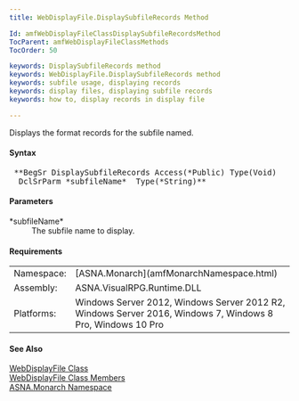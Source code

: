 ```yaml
---
title: WebDisplayFile.DisplaySubfileRecords Method

Id: amfWebDisplayFileClassDisplaySubfileRecordsMethod
TocParent: amfWebDisplayFileClassMethods
TocOrder: 50

keywords: DisplaySubfileRecords method
keywords: WebDisplayFile.DisplaySubfileRecords method
keywords: subfile usage, displaying records
keywords: display files, displaying subfile records
keywords: how to, display records in display file

---
```


Displays the format records for the subfile named.

#### Syntax
<pre class="prettyprint"> **BegSr DisplaySubfileRecords Access(*Public) Type(Void)
  DclSrParm *subfileName*  Type(*String)** </pre>

#### Parameters
<dl>
        <dt>
 *subfileName* 
        </dt>
        <dd>The subfile name to display.</dd>
</dl>
<!-- -->

#### Requirements
<table class="dttable" cellspacing="0" cellpadding="4" width="60%">
           <colgroup>
            <col width="15%" style="font-weight:bold" />
            <col width="85%" />
          </colgroup>
          <tr>
            <td>Namespace:</td>
            <td>[ASNA.Monarch](amfMonarchNamespace.html)</td>
          </tr>
          <tr>
            <td>Assembly:</td>
            <td>ASNA.VisualRPG.Runtime.DLL</td>
          </tr>
         <tr>
            <td>Platforms:</td>
            <td> Windows Server 2012, Windows Server 2012 R2, Windows Server 2016,  Windows 7, Windows 8 Pro, Windows 10 Pro</td>
         </tr>
</table>

<!-- end -->

#### See Also
[ WebDisplayFile Class](amfWebDisplayFileClass.html) <br /> [ WebDisplayFile Class Members](amfWebDisplayFileClassMembers.html) <br /> [ASNA.Monarch Namespace](amfMonarchNamespace.html)
